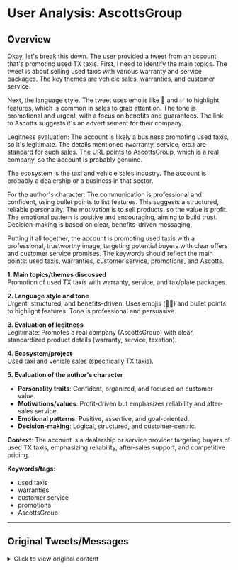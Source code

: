 # User Analysis: AscottsGroup

## Overview

<think>
Okay, let's break this down. The user provided a tweet from an account that's promoting used TX taxis. First, I need to identify the main topics. The tweet is about selling used taxis with various warranty and service packages. The key themes are vehicle sales, warranties, and customer service.

Next, the language style. The tweet uses emojis like 🚨 and ✅ to highlight features, which is common in sales to grab attention. The tone is promotional and urgent, with a focus on benefits and guarantees. The link to Ascotts suggests it's an advertisement for their company.

Legitness evaluation: The account is likely a business promoting used taxis, so it's legitimate. The details mentioned (warranty, service, etc.) are standard for such sales. The URL points to AscottsGroup, which is a real company, so the account is probably genuine.

The ecosystem is the taxi and vehicle sales industry. The account is probably a dealership or a business in that sector.

For the author's character: The communication is professional and confident, using bullet points to list features. This suggests a structured, reliable personality. The motivation is to sell products, so the value is profit. The emotional pattern is positive and encouraging, aiming to build trust. Decision-making is based on clear, benefits-driven messaging.

Putting it all together, the account is promoting used taxis with a professional, trustworthy image, targeting potential buyers with clear offers and customer service promises. The keywords should reflect the main points: used taxis, warranties, customer service, promotions, and Ascotts.
</think>

**1. Main topics/themes discussed**  
Promotion of used TX taxis with warranty, service, and tax/plate packages.  

**2. Language style and tone**  
Urgent, structured, and benefits-driven. Uses emojis (🚨✅) and bullet points to highlight features. Tone is professional and persuasive.  

**3. Evaluation of legitness**  
Legitimate: Promotes a real company (AscottsGroup) with clear, standardized product details (warranty, service, taxation).  

**4. Ecosystem/project**  
Used taxi and vehicle sales (specifically TX taxis).  

**5. Evaluation of the author's character**  
- **Personality traits**: Confident, organized, and focused on customer value.  
- **Motivations/values**: Profit-driven but emphasizes reliability and after-sales service.  
- **Emotional patterns**: Positive, assertive, and goal-oriented.  
- **Decision-making**: Logical, structured, and customer-centric.  

**Context**: The account is a dealership or service provider targeting buyers of used TX taxis, emphasizing reliability, after-sales support, and competitive pricing.  

**Keywords/tags**:  
- used taxis  
- warranties  
- customer service  
- promotions  
- AscottsGroup
---
## Original Tweets/Messages

<details>
<summary>Click to view original content</summary>

| Type | Content |
|------|---------|
| messages | 🚨USED TX TAXIS FROM £175.85pw🚨

All come with:

✅3yrs WARRANTY
✅2yrs METER
✅1yr SERVICE
✅TAXED
✅PLATED
✅READY TO WORK
✅5* AFTER SALES SERVICE

For the best deals on Used TX Taxis call Ascotts today, or check out our fantastic stock here https://t.co/bupG0ejjzh

#ascotts https://t.co/e2PJnvBfTc |

</details>
